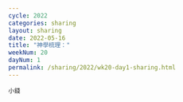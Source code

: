 ```yaml
---
cycle: 2022
categories: sharing
layout: sharing
date: 2022-05-16
title: "神學梳理："
weekNum: 20
dayNum: 1
permalink: /sharing/2022/wk20-day1-sharing.html
---
```


[](https://eccseattle.github.io/media/sharing/2022/wk020/2022-05-16-bin.m4a)

`小錢`
